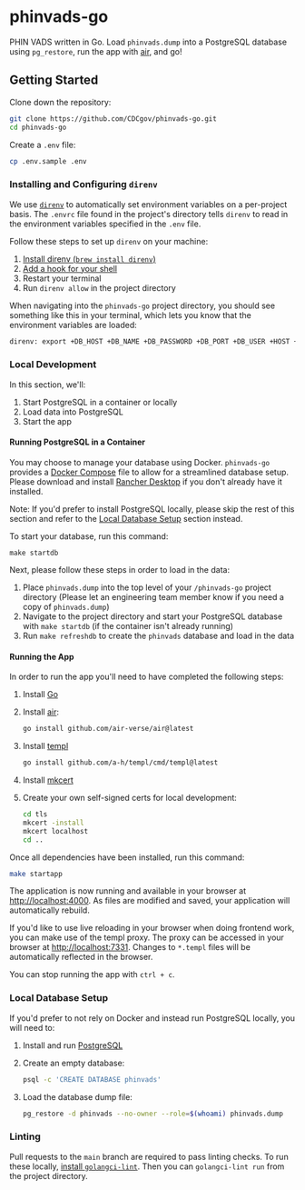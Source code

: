 # phinvads-go

PHIN VADS written in Go. Load `phinvads.dump` into a PostgreSQL database using `pg_restore`, run the app with [air](https://github.com/air-verse/air), and go!

## Getting Started

Clone down the repository:

```bash
git clone https://github.com/CDCgov/phinvads-go.git
cd phinvads-go
```

Create a `.env` file:

```bash
cp .env.sample .env
```

### Installing and Configuring `direnv`

We use [`direnv`](https://direnv.net/) to automatically set environment variables on a per-project basis. The `.envrc` file found in the project's directory tells `direnv` to read in the environment variables specified in the `.env` file.

Follow these steps to set up `direnv` on your machine:

1. [Install direnv (`brew install direnv`)](https://direnv.net/docs/installation.html)
2. [Add a hook for your shell](https://direnv.net/docs/hook.html)
3. Restart your terminal
4. Run `direnv allow` in the project directory

When navigating into the `phinvads-go` project directory, you should see something like this in your terminal, which lets you know that the environment variables are loaded:

```bash
direnv: export +DB_HOST +DB_NAME +DB_PASSWORD +DB_PORT +DB_USER +HOST +PORT
```

### Local Development

In this section, we'll:

1. Start PostgreSQL in a container or locally
2. Load data into PostgreSQL
3. Start the app

#### Running PostgreSQL in a Container

You may choose to manage your database using Docker. `phinvads-go` provides a [Docker Compose](https://docs.docker.com/compose/) file to allow for a streamlined database setup. Please download and install [Rancher Desktop](https://rancherdesktop.io/) if you don't already have it installed.

Note: If you'd prefer to install PostgreSQL locally, please skip the rest of this section and refer to the [Local Database Setup](#local-database-setup) section instead.

To start your database, run this command:

`make startdb`

Next, please follow these steps in order to load in the data:

1. Place `phinvads.dump` into the top level of your `/phinvads-go` project directory (Please let an engineering team member know if you need a copy of `phinvads.dump`)
2. Navigate to the project directory and start your PostgreSQL database with `make startdb` (if the container isn't already running)
3. Run `make refreshdb` to create the `phinvads` database and load in the data

#### Running the App

In order to run the app you'll need to have completed the following steps:

1. Install [Go](https://go.dev/doc/install)
1. Install [air](https://github.com/air-verse/air):

    ```bash
    go install github.com/air-verse/air@latest
    ```

1. Install [templ](https://github.com/a-h/templ)

    ```bash
    go install github.com/a-h/templ/cmd/templ@latest
    ```

1. Install [mkcert](https://github.com/FiloSottile/mkcert)
1. Create your own self-signed certs for local development:

    ```bash
    cd tls
    mkcert -install
    mkcert localhost
    cd ..
    ```

Once all dependencies have been installed, run this command:

```bash
make startapp
```

The application is now running and available in your browser at [http://localhost:4000](http://localhost:4000/). As files are modified and saved, your application will automatically rebuild.

If you'd like to use live reloading in your browser when doing frontend work, you can make use of the templ proxy. The proxy can be accessed in your browser at [http://localhost:7331](http://localhost:7331). Changes to `*.templ` files will be automatically reflected in the browser.

You can stop running the app with `ctrl + c`.

### Local Database Setup

If you'd prefer to not rely on Docker and instead run PostgreSQL locally, you will need to:

1. Install and run [PostgreSQL](https://www.postgresql.org/download/)
1. Create an empty database:

    ```bash
    psql -c 'CREATE DATABASE phinvads'
    ```

1. Load the database dump file:

    ```bash
    pg_restore -d phinvads --no-owner --role=$(whoami) phinvads.dump
    ```

### Linting

Pull requests to the `main` branch are required to pass linting checks. To run these locally, [install `golangci-lint`](https://golangci-lint.run/welcome/install/#local-installation). Then you can `golangci-lint run` from the project directory.
